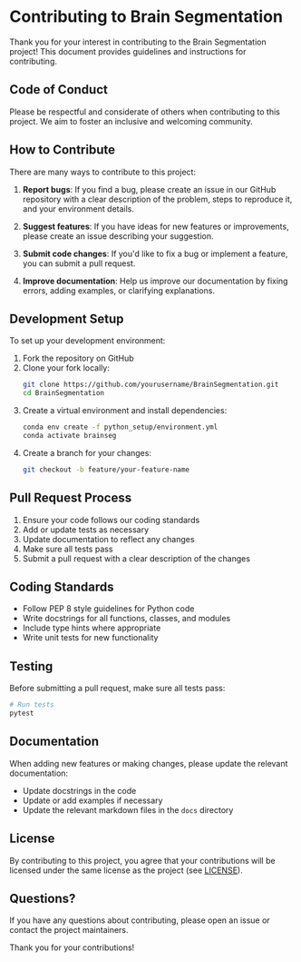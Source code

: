 # Contributing to Brain Segmentation

Thank you for your interest in contributing to the Brain Segmentation project! This document provides guidelines and instructions for contributing.

## Code of Conduct

Please be respectful and considerate of others when contributing to this project. We aim to foster an inclusive and welcoming community.

## How to Contribute

There are many ways to contribute to this project:

1. **Report bugs**: If you find a bug, please create an issue in our GitHub repository with a clear description of the problem, steps to reproduce it, and your environment details.

2. **Suggest features**: If you have ideas for new features or improvements, please create an issue describing your suggestion.

3. **Submit code changes**: If you'd like to fix a bug or implement a feature, you can submit a pull request.

4. **Improve documentation**: Help us improve our documentation by fixing errors, adding examples, or clarifying explanations.

## Development Setup

To set up your development environment:

1. Fork the repository on GitHub
2. Clone your fork locally:
   ```bash
   git clone https://github.com/yourusername/BrainSegmentation.git
   cd BrainSegmentation
   ```
3. Create a virtual environment and install dependencies:
   ```bash
   conda env create -f python_setup/environment.yml
   conda activate brainseg
   ```
4. Create a branch for your changes:
   ```bash
   git checkout -b feature/your-feature-name
   ```

## Pull Request Process

1. Ensure your code follows our coding standards
2. Add or update tests as necessary
3. Update documentation to reflect any changes
4. Make sure all tests pass
5. Submit a pull request with a clear description of the changes

## Coding Standards

- Follow PEP 8 style guidelines for Python code
- Write docstrings for all functions, classes, and modules
- Include type hints where appropriate
- Write unit tests for new functionality

## Testing

Before submitting a pull request, make sure all tests pass:

```bash
# Run tests
pytest
```

## Documentation

When adding new features or making changes, please update the relevant documentation:

- Update docstrings in the code
- Update or add examples if necessary
- Update the relevant markdown files in the `docs` directory

## License

By contributing to this project, you agree that your contributions will be licensed under the same license as the project (see [LICENSE](license.md)).

## Questions?

If you have any questions about contributing, please open an issue or contact the project maintainers.

Thank you for your contributions!